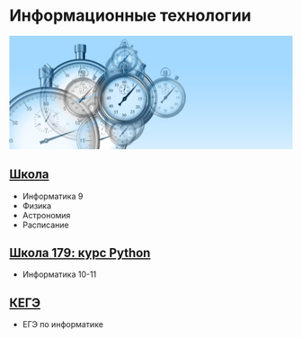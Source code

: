 # Информационные технологии

![Start](img/time-g28ecd4d16_1920-1024x410.jpg "Start")

## [Школа](https://adjoining-approach-866.notion.site/School-4f36c7650e6941378b57e1b5bb74ee95 "Notion")

* Информатика 9
* Физика
* Астрономия
* Расписание

## [Школа 179: курс Python](https://server.179.ru/wiki/?page=Informatika/11_B "Школа179")

* Информатика 10-11

## [КЕГЭ](https://xkurs.github.io/KEGE/)

* ЕГЭ по информатике

<!---
xkurs/xkurs is a ✨ special ✨ repository because its `README.md` (this file) appears on your GitHub profile.
You can click the Preview link to take a look at your changes.
--->
